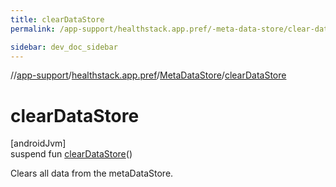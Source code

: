 ```yaml
---
title: clearDataStore
permalink: /app-support/healthstack.app.pref/-meta-data-store/clear-data-store.html

sidebar: dev_doc_sidebar
---
```

//[app-support](../../../index.html)/[healthstack.app.pref](../index.html)/[MetaDataStore](index.html)/[clearDataStore](clear-data-store.html)



# clearDataStore



[androidJvm]\
suspend fun [clearDataStore](clear-data-store.html)()



Clears all data from the metaDataStore.




